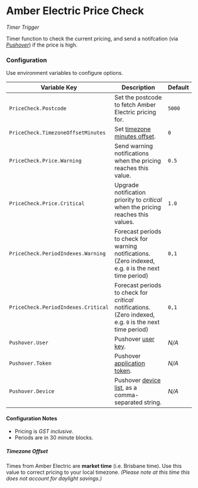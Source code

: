 # Amber Electric Price Check

_Timer Trigger_

Timer function to check the current pricing, and send a notifcation (via [_Pushover_](https://pushover.net/)) if the price is high.

### Configuration

Use environment variables to configure options.

| Variable Key                        | Description                                                                                              | Default |
| ----------------------------------- | -------------------------------------------------------------------------------------------------------- | ------- |
| `PriceCheck.Postcode`               | Set the postcode to fetch Amber Electric pricing for.                                                    | `5000`  |
| `PriceCheck.TimezoneOffsetMinutes`  | Set [timezone minutes offset](#timezone-offset).                                                         | `0`     |
| `PriceCheck.Price.Warning`          | Send warning notifications when the pricing reaches this value.                                          | `0.5`   |
| `PriceCheck.Price.Critical`         | Upgrade notification priority to _critical_ when the pricing reaches this values.                        | `1.0`   |
| `PriceCheck.PeriodIndexes.Warning`  | Forecast periods to check for warning notifications. (Zero indexed, e.g. `0` is the next time period)    | `0,1`   |
| `PriceCheck.PeriodIndexes.Critical` | Forecast periods to check for _critical_ notifications. (Zero indexed, e.g. `0` is the next time period) | `0,1`   |
| `Pushover.User`                     | Pushover [user key](https://pushover.net/api#identifiers).                                               | _N/A_   |
| `Pushover.Token`                    | Pushover [application token](https://pushover.net/api#registration).                                     | _N/A_   |
| `Pushover.Device`                   | Pushover [device list](https://pushover.net/api#identifiers), as a comma-separated string.               | _N/A_   |

#### Configuration Notes

- Pricing is _GST inclusive_.
- Periods are in 30 minute blocks.

##### Timezone Offset

Times from Amber Electric are **market time** (i.e. Brisbane time). Use this value to correct pricing to your local timezone. _(Please note at this time this does not account for daylight savings.)_
